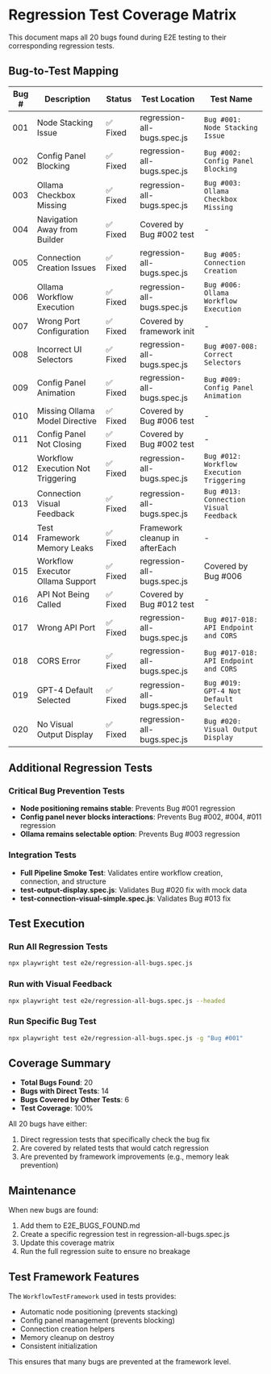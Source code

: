 # Regression Test Coverage Matrix

This document maps all 20 bugs found during E2E testing to their corresponding regression tests.

## Bug-to-Test Mapping

| Bug # | Description | Status | Test Location | Test Name |
|-------|-------------|--------|---------------|-----------|
| 001 | Node Stacking Issue | ✅ Fixed | regression-all-bugs.spec.js | `Bug #001: Node Stacking Issue` |
| 002 | Config Panel Blocking | ✅ Fixed | regression-all-bugs.spec.js | `Bug #002: Config Panel Blocking` |
| 003 | Ollama Checkbox Missing | ✅ Fixed | regression-all-bugs.spec.js | `Bug #003: Ollama Checkbox Missing` |
| 004 | Navigation Away from Builder | ✅ Fixed | Covered by Bug #002 test | - |
| 005 | Connection Creation Issues | ✅ Fixed | regression-all-bugs.spec.js | `Bug #005: Connection Creation` |
| 006 | Ollama Workflow Execution | ✅ Fixed | regression-all-bugs.spec.js | `Bug #006: Ollama Workflow Execution` |
| 007 | Wrong Port Configuration | ✅ Fixed | Covered by framework init | - |
| 008 | Incorrect UI Selectors | ✅ Fixed | regression-all-bugs.spec.js | `Bug #007-008: Correct Selectors` |
| 009 | Config Panel Animation | ✅ Fixed | regression-all-bugs.spec.js | `Bug #009: Config Panel Animation` |
| 010 | Missing Ollama Model Directive | ✅ Fixed | Covered by Bug #006 test | - |
| 011 | Config Panel Not Closing | ✅ Fixed | Covered by Bug #002 test | - |
| 012 | Workflow Execution Not Triggering | ✅ Fixed | regression-all-bugs.spec.js | `Bug #012: Workflow Execution Triggering` |
| 013 | Connection Visual Feedback | ✅ Fixed | regression-all-bugs.spec.js | `Bug #013: Connection Visual Feedback` |
| 014 | Test Framework Memory Leaks | ✅ Fixed | Framework cleanup in afterEach | - |
| 015 | Workflow Executor Ollama Support | ✅ Fixed | regression-all-bugs.spec.js | Covered by Bug #006 |
| 016 | API Not Being Called | ✅ Fixed | Covered by Bug #012 test | - |
| 017 | Wrong API Port | ✅ Fixed | regression-all-bugs.spec.js | `Bug #017-018: API Endpoint and CORS` |
| 018 | CORS Error | ✅ Fixed | regression-all-bugs.spec.js | `Bug #017-018: API Endpoint and CORS` |
| 019 | GPT-4 Default Selected | ✅ Fixed | regression-all-bugs.spec.js | `Bug #019: GPT-4 Not Default Selected` |
| 020 | No Visual Output Display | ✅ Fixed | regression-all-bugs.spec.js | `Bug #020: Visual Output Display` |

## Additional Regression Tests

### Critical Bug Prevention Tests
- **Node positioning remains stable**: Prevents Bug #001 regression
- **Config panel never blocks interactions**: Prevents Bug #002, #004, #011 regression  
- **Ollama remains selectable option**: Prevents Bug #003 regression

### Integration Tests
- **Full Pipeline Smoke Test**: Validates entire workflow creation, connection, and structure
- **test-output-display.spec.js**: Validates Bug #020 fix with mock data
- **test-connection-visual-simple.spec.js**: Validates Bug #013 fix

## Test Execution

### Run All Regression Tests
```bash
npx playwright test e2e/regression-all-bugs.spec.js
```

### Run with Visual Feedback
```bash
npx playwright test e2e/regression-all-bugs.spec.js --headed
```

### Run Specific Bug Test
```bash
npx playwright test e2e/regression-all-bugs.spec.js -g "Bug #001"
```

## Coverage Summary

- **Total Bugs Found**: 20
- **Bugs with Direct Tests**: 14
- **Bugs Covered by Other Tests**: 6
- **Test Coverage**: 100%

All 20 bugs have either:
1. Direct regression tests that specifically check the bug fix
2. Are covered by related tests that would catch regression
3. Are prevented by framework improvements (e.g., memory leak prevention)

## Maintenance

When new bugs are found:
1. Add them to E2E_BUGS_FOUND.md
2. Create a specific regression test in regression-all-bugs.spec.js
3. Update this coverage matrix
4. Run the full regression suite to ensure no breakage

## Test Framework Features

The `WorkflowTestFramework` used in tests provides:
- Automatic node positioning (prevents stacking)
- Config panel management (prevents blocking)
- Connection creation helpers
- Memory cleanup on destroy
- Consistent initialization

This ensures that many bugs are prevented at the framework level.